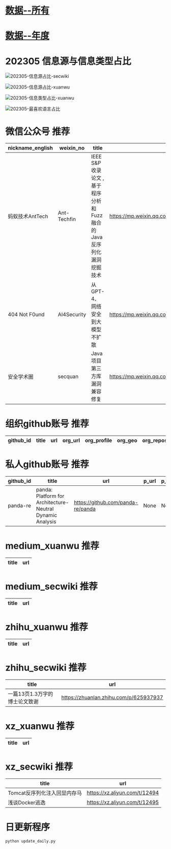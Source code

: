 # [数据--所有](README_20.md)
# [数据--年度](README_2023.md)
# 202305 信息源与信息类型占比
![202305-信息源占比-secwiki](data/img/domain/202305-信息源占比-secwiki.png)

![202305-信息源占比-xuanwu](data/img/domain/202305-信息源占比-xuanwu.png)



![202305-信息类型占比-xuanwu](data/img/tag/202305-信息类型占比-xuanwu.png)

![202305-最喜欢语言占比](data/img/language/202305-最喜欢语言占比.png)

# 微信公众号 推荐
| nickname_english | weixin_no | title | url| 
| --- | --- | --- | ---| 
| 蚂蚁技术AntTech | Ant-Techfin | IEEE S&P收录论文 , 基于程序分析和Fuzz融合的Java反序列化漏洞挖掘技术 | https://mp.weixin.qq.com/s/IEFxeXW8hkq7MR4yaRVmTg | 1| 
| 404 Not F0und | AI4Security | 从GPT-4、网络安全到大模型不扩散 | https://mp.weixin.qq.com/s/sbyIeWCvCA5IH7hJpB9rig | 1| 
| 安全学术圈 | secquan | Java项目第三方库漏洞兼容修复 | https://mp.weixin.qq.com/s/VTC6kUVNItfwxq2RIQmc5g | 1| 


# 组织github账号 推荐
| github_id | title | url | org_url | org_profile | org_geo | org_repositories | org_people | org_projects | repo_lang | repo_star | repo_forks| 
| --- | --- | --- | --- | --- | --- | --- | --- | --- | --- | --- | ---| 


# 私人github账号 推荐
| github_id | title | url | p_url | p_profile | p_loc | p_company | p_repositories | p_projects | p_stars | p_followers | p_following | repo_lang | repo_star | repo_forks | 
| --- | --- | --- | --- | --- | --- | --- | --- | --- | --- | --- | --- | --- | --- | ---| 
| panda-re | panda: Platform for Architecture-Neutral Dynamic Analysis | https://github.com/panda-re/panda | None | None | None | None | 0 | 0 | 0 | 0 | 0 | C,Python,C++,HTML,Go,Rust | 0 | 0 | 1| 


# medium_xuanwu 推荐
| title | url| 
| --- | ---| 


# medium_secwiki 推荐
| title | url| 
| --- | ---| 


# zhihu_xuanwu 推荐
| title | url| 
| --- | ---| 


# zhihu_secwiki 推荐
| title | url| 
| --- | ---| 
| 一篇13页1.3万字的博士论文致谢 | https://zhuanlan.zhihu.com/p/625937937| 


# xz_xuanwu 推荐
| title | url| 
| --- | ---| 


# xz_secwiki 推荐
| title | url| 
| --- | ---| 
| Tomcat反序列化注入回显内存马 | https://xz.aliyun.com/t/12494| 
| 浅谈Docker逃逸 | https://xz.aliyun.com/t/12495| 



# 日更新程序
`python update_daily.py`